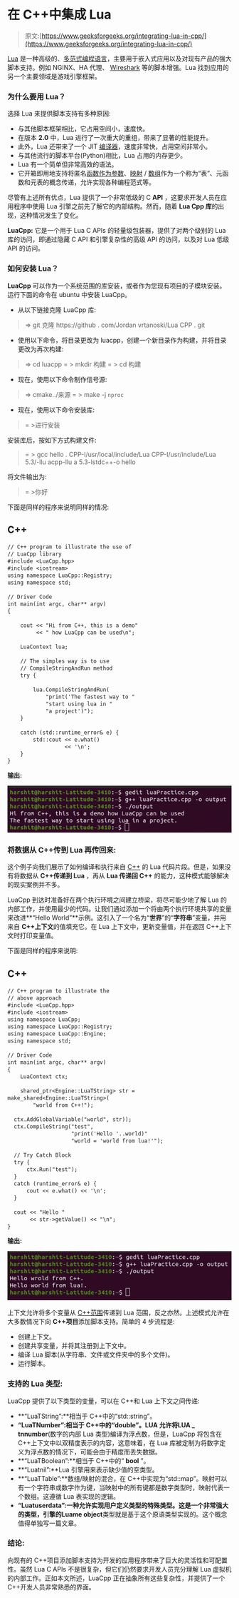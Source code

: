 # 在 C++中集成 Lua

> 原文:[https://www.geeksforgeeks.org/integrating-lua-in-cpp/](https://www.geeksforgeeks.org/integrating-lua-in-cpp/)

[Lua](https://www.geeksforgeeks.org/difference-between-python-and-lua-programming-language/) 是一种高级的、[多范式编程语言](https://www.geeksforgeeks.org/introduction-of-programming-paradigms/)，主要用于嵌入式应用以及对现有产品的强大脚本支持。例如 NGINX、HA 代理、 [Wireshark](https://www.geeksforgeeks.org/wireshark-packet-capturing-and-analyzing/) 等的脚本增强。Lua 找到应用的另一个主要领域是游戏引擎框架。

### **为什么要用 Lua？**

选择 Lua 来提供脚本支持有多种原因:

*   与其他脚本框架相比，它占用空间小，速度快。
*   在版本 **2.0** 中，Lua 进行了一次重大的重组，带来了显著的性能提升。
*   此外，Lua 还带来了一个 JIT [编译器](https://www.geeksforgeeks.org/introduction-of-compiler-design/)，速度非常快，占用空间非常小。
*   与其他流行的脚本平台(Python)相比，Lua 占用的内存更少。
*   Lua 有一个简单但非常高效的语法。
*   它开箱即用地支持将匿名[函数作为参数](https://www.geeksforgeeks.org/passing-function-as-an-argument-in-python/)、[映射](https://www.geeksforgeeks.org/map-associative-containers-the-c-standard-template-library-stl/) / [数组](https://www.geeksforgeeks.org/introduction-to-arrays/)作为一个称为“表”、元函数和元表的概念传递，允许实现各种编程范式等。

尽管有上述所有优点，Lua 提供了一个非常低级的 C **API** ，这要求开发人员在应用程序中使用 Lua 引擎之前先了解它的内部结构。然而，随着 **Lua Cpp 库**的出现，这种情况发生了变化。

**LuaCpp:** 它是一个用于 Lua C APIs 的轻量级包装器，提供了对两个级别的 Lua 库的访问，即通过隐藏 C API 和引擎复杂性的高级 API 的访问，以及对 Lua 低级 API 的访问。

### **如何安装 Lua？**

**LuaCpp** 可以作为一个系统范围的库安装，或者作为您现有项目的子模块安装。运行下面的命令在 ubuntu 中安装 LuaCpp。

*   从以下链接克隆 LuaCpp 库:

> => git 克隆 https://github . com/Jordan vrtanoski/Lua CPP . git

*   使用以下命令，将目录更改为 luacpp，创建一个新目录作为构建，并将目录更改为再次构建:

> => cd luacpp
> = > mkdir 构建
> = > cd 构建

*   现在，使用以下命令制作信号源:

> => cmake../来源
> = > make -j `nproc `

*   现在，使用以下命令安装库:

> = >进行安装

安装库后，按如下方式构建文件:

> = > gcc hello . CPP-I/usr/local/include/Lua CPP-I/usr/include/Lua 5.3/-llu acpp-llu a 5.3-lstdc++-o hello

将文件输出为:

> = >你好

下面是同样的程序来说明同样的情况:

## C++

```
// C++ program to illustrate the use of
// LuaCpp library
#include <LuaCpp.hpp>
#include <iostream>
using namespace LuaCpp::Registry;
using namespace std;

// Driver Code
int main(int argc, char** argv)
{

    cout << "Hi from C++, this is a demo"
         << " how LuaCpp can be used\n";

    LuaContext lua;

    // The simples way is to use
    // CompileStringAndRun method
    try {

        lua.CompileStringAndRun(
            "print('The fastest way to "
            "start using lua in "
            "a project')");
    }

    catch (std::runtime_error& e) {
        std::cout << e.what()
                  << '\n';
    }
}
```

**输出:**

[![](img/ef193e6c592380a391e14d8a305b88e8.png)](https://media.geeksforgeeks.org/wp-content/uploads/20210416105738/LuaPracticeProgram1.jpg)

### **将数据从 C++传到 Lua 再传回来:**

这个例子向我们展示了如何编译和执行来自 [C++](https://www.geeksforgeeks.org/c-plus-plus/) 的 Lua 代码片段。但是，如果没有将数据从 **C++传递到 Lua** ，再从 **Lua 传递回 C++** 的能力，这种模式能够解决的现实案例并不多。

LuaCpp 到达时准备好在两个执行环境之间建立桥梁，将尽可能少地了解 Lua 的内部工作，并使用最少的代码。让我们通过添加一个将由两个执行环境共享的变量来改进**“Hello World”**示例。这引入了一个名为“**世界**”的“**字符串**”变量，并用来自 **C++上下文**的值填充它。在 Lua 上下文中，更新变量值，并在返回 C++上下文时打印变量值。

下面是同样的程序来说明:

## C++

```
// C++ program to illustrate the
// above approach
#include <LuaCpp.hpp>
#include <iostream>
using namespace LuaCpp;
using namespace LuaCpp::Registry;
using namespace LuaCpp::Engine;
using namespace std;

// Driver Code
int main(int argc, char** argv)
{
    LuaContext ctx;

    shared_ptr<Engine::LuaTString> str = make_shared<Engine::LuaTString>(
        "world from C++!");

  ctx.AddGlobalVariable("world", str));
  ctx.CompileString("test",
                    "print('Hello '..world)"
                    "world = 'world from lua!'");

  // Try Catch Block
  try {
      ctx.Run("test");
  }
  catch (runtime_error& e) {
      cout << e.what() << '\n';
  }

  cout << "Hello "
       << str->getValue() << "\n";
}
```

**输出:**

[![](img/339924c22bbeaf7ef0be86e564df5c73.png)](https://media.geeksforgeeks.org/wp-content/uploads/20210416105737/LuaPracticeProgram2.jpg)

上下文允许将多个变量从 [C++范围](https://www.geeksforgeeks.org/scope-of-variables-in-c/)传递到 Lua 范围，反之亦然。上述模式允许在大多数情况下向 **C++项目**添加脚本支持。简单的 4 步流程是:

*   创建上下文。
*   创建共享变量，并将其注册到上下文中。
*   编译 Lua 脚本(从字符串、文件或文件夹中的多个文件)。
*   运行脚本。

### **支持的 Lua 类型:**

LuaCpp 提供了以下类型的变量，可以在 C++和 Lua 上下文之间传递:

*   **“LuaTString”:**相当于 C++中的“std::string”。
*   **“LuaTNumber”:**相当于 C++中的“double”。LUA 允许将**LUA _ tnnumber**(数字的内部 Lua 类型)编译为浮点数，但是，LuaCpp 将包含在 C++上下文中以双精度表示的内容，这意味着，在 Lua 库被定制为将数字定义为浮点数的情况下，可能会由于精度而丢失数据。
*   **“LuaTBoolean”:**相当于 C++中的“ **bool** ”。
*   **“Luatnil”:**Lua 引擎用来表示缺少值的空类型。
*   **“LuaTTable”:**数组/映射的混合，在 C++中实现为“std::map”。映射可以有一个字符串或数字作为键，当映射中的所有键都是数字类型时，映射代表一个数组。这遵循 Lua 表实现的逻辑。
*   **“Luatuserdata”:**一种允许实现用户定义类型的特殊类型。这是一个非常强大的类型，引擎的**Luame object**类型就是基于这个原语类型实现的。这个概念值得单独写一篇文章。

### **结论:**

向现有的 C++项目添加脚本支持为开发的应用程序带来了巨大的灵活性和可配置性。虽然 Lua C APIs 不是很复杂，但它们仍然要求开发人员充分理解 Lua 虚拟机的内部工作。正如本文所述，LuaCpp 正在抽象所有这些复杂性，并提供了一个 C++开发人员非常熟悉的界面。